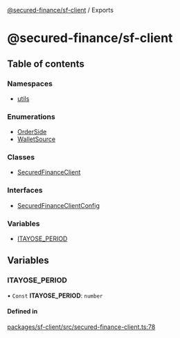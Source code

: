[@secured-finance/sf-client](README.md) / Exports

# @secured-finance/sf-client

## Table of contents

### Namespaces

- [utils](modules/utils.md)

### Enumerations

- [OrderSide](enums/OrderSide.md)
- [WalletSource](enums/WalletSource.md)

### Classes

- [SecuredFinanceClient](classes/SecuredFinanceClient.md)

### Interfaces

- [SecuredFinanceClientConfig](interfaces/SecuredFinanceClientConfig.md)

### Variables

- [ITAYOSE\_PERIOD](modules.md#itayose_period)

## Variables

### ITAYOSE\_PERIOD

• `Const` **ITAYOSE\_PERIOD**: `number`

#### Defined in

[packages/sf-client/src/secured-finance-client.ts:78](https://github.com/Secured-Finance/sf-sdk/blob/3fc4a6d/packages/sf-client/src/secured-finance-client.ts#L78)
